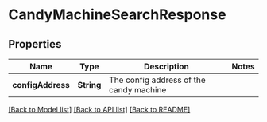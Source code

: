 # CandyMachineSearchResponse

## Properties
Name | Type | Description | Notes
------------ | ------------- | ------------- | -------------
**configAddress** | **String** | The config address of the candy machine | 

[[Back to Model list]](../README.md#documentation-for-models) [[Back to API list]](../README.md#documentation-for-api-endpoints) [[Back to README]](../README.md)


